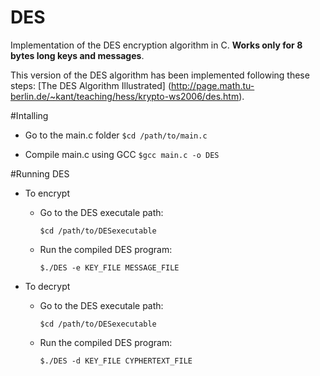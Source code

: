 # DES
Implementation of the DES encryption algorithm in C. <b>Works only for 8 bytes long keys and messages</b>.

This version of the DES algorithm has been implemented following these steps: [The DES Algorithm Illustrated] 
(http://page.math.tu-berlin.de/~kant/teaching/hess/krypto-ws2006/des.htm).

#Intalling

- Go to the main.c folder
`$cd /path/to/main.c`

- Compile main.c using GCC
`$gcc main.c -o DES`


#Running DES
  
  
  - To encrypt
    
    - Go to the DES executale path:
    
      `$cd /path/to/DESexecutable`
    
    - Run the compiled DES program:
      
      `$./DES -e KEY_FILE MESSAGE_FILE`
      
  - To decrypt
    
    - Go to the DES executale path:
    
      `$cd /path/to/DESexecutable`
    
    - Run the compiled DES program:
    
      `$./DES -d KEY_FILE CYPHERTEXT_FILE`


